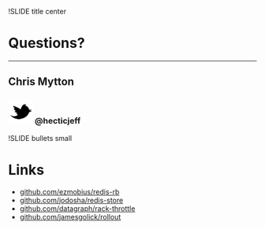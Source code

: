 !SLIDE title center

# Questions?

<hr />

## Chris Mytton

### ![](twitter.png) @hecticjeff

!SLIDE bullets small

# Links

* [github.com/ezmobius/redis-rb](https://github.com/ezmobius/redis-rb)
* [github.com/jodosha/redis-store](https://github.com/jodosha/redis-store)
* [github.com/datagraph/rack-throttle](https://github.com/datagraph/rack-throttle)
* [github.com/jamesgolick/rollout](https://github.com/jamesgolick/rollout)
